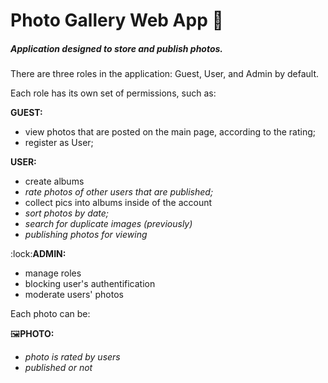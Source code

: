<h1>Photo Gallery Web App 📸 </h1>


<h5>Application designed to store and publish photos.</h5>


There are three roles in the application: Guest, User, and Admin by default.

Each role has its own set of permissions, such as:

</n>
<b>GUEST:</b>
<ul>
<li>
view photos that are posted on the main page, according to the rating;
</li>
<li>
register as User;
</li>
</ul>
</n>
<b>USER:</b>
<ul>
<li>create albums</li>
<li>
<i>rate photos of other users that are published;</i>
</li>
<li>
collect pics into albums inside of the account
</li>
<li>
<i>sort photos by date;</i>
</li>
<li>
<i>search for duplicate images (previously)</i>
</li>
<li>
<i>publishing photos for viewing</i>
</li>
</ul>
</n>
:lock:<b>ADMIN:</b>
<ul>
<li>
manage roles
</li>
<li>
blocking user's authentification
</li>
<li>moderate users' photos</li>
</ul>

Each photo can be:

</n>
🖼️<b>PHOTO:</b>
<ul>
<li>
<i>photo is rated by users</i>
</li>
<li><i>published or not</i></li>
</ul>